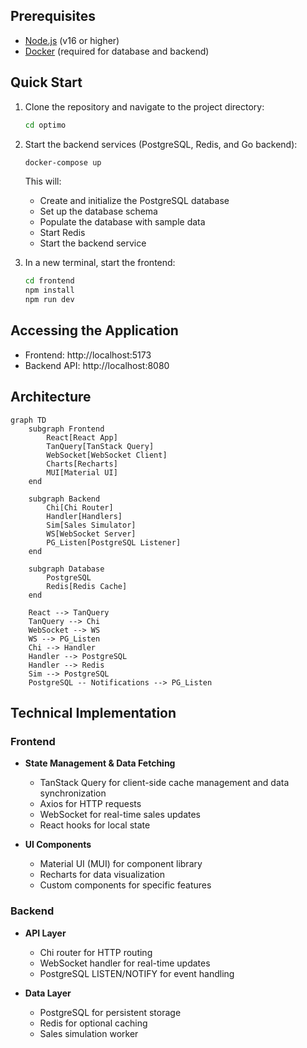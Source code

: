 

## Prerequisites

- [Node.js](https://nodejs.org/) (v16 or higher)
- [Docker](https://www.docker.com/products/docker-desktop/) (required for database and backend)

## Quick Start

1. Clone the repository and navigate to the project directory:
   ```bash
   cd optimo
   ```

2. Start the backend services (PostgreSQL, Redis, and Go backend):
   ```bash
   docker-compose up
   ```
   This will:
   - Create and initialize the PostgreSQL database
   - Set up the database schema
   - Populate the database with sample data
   - Start Redis
   - Start the backend service

3. In a new terminal, start the frontend:
   ```bash
   cd frontend
   npm install
   npm run dev
   ```

## Accessing the Application

- Frontend: http://localhost:5173
- Backend API: http://localhost:8080

## Architecture

```mermaid
graph TD
    subgraph Frontend
        React[React App]
        TanQuery[TanStack Query]
        WebSocket[WebSocket Client]
        Charts[Recharts]
        MUI[Material UI]
    end

    subgraph Backend
        Chi[Chi Router]
        Handler[Handlers]
        Sim[Sales Simulator]
        WS[WebSocket Server]
        PG_Listen[PostgreSQL Listener]
    end

    subgraph Database
        PostgreSQL
        Redis[Redis Cache]
    end

    React --> TanQuery
    TanQuery --> Chi
    WebSocket --> WS
    WS --> PG_Listen
    Chi --> Handler
    Handler --> PostgreSQL
    Handler --> Redis
    Sim --> PostgreSQL
    PostgreSQL -- Notifications --> PG_Listen
```
## Technical Implementation

### Frontend
- **State Management & Data Fetching**
  - TanStack Query for client-side cache management and data synchronization
  - Axios for HTTP requests
  - WebSocket for real-time sales updates
  - React hooks for local state

- **UI Components**
  - Material UI (MUI) for component library
  - Recharts for data visualization
  - Custom components for specific features

### Backend
- **API Layer**
  - Chi router for HTTP routing
  - WebSocket handler for real-time updates
  - PostgreSQL LISTEN/NOTIFY for event handling

- **Data Layer**
  - PostgreSQL for persistent storage
  - Redis for optional caching
  - Sales simulation worker

